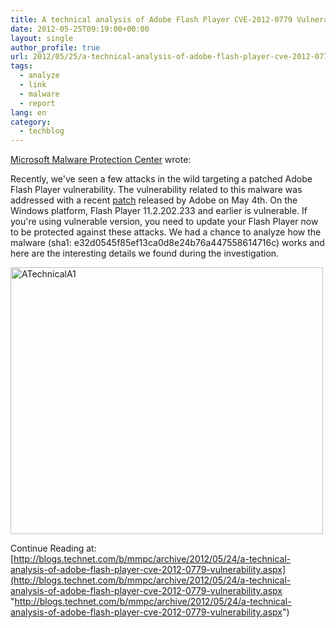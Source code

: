 ```yaml
---
title: A technical analysis of Adobe Flash Player CVE-2012-0779 Vulnerability
date: 2012-05-25T09:19:00+00:00
layout: single
author_profile: true
url: 2012/05/25/a-technical-analysis-of-adobe-flash-player-cve-2012-0779-vulnerability/
tags:
  - analyze
  - link
  - malware
  - report
lang: en
category: 
  - techblog
---
```

<a href="http://blogs.technet.com/b/mmpc/" target="_blank">Microsoft Malware Protection Center</a> wrote:

Recently, we've seen a few attacks in the wild targeting a patched Adobe Flash Player vulnerability. The vulnerability related to this malware was addressed with a recent [patch](http://www.adobe.com/support/security/bulletins/apsb12-09.html) released by Adobe on May 4th. On the Windows platform, Flash Player 11.2.202.233 and earlier is vulnerable. If you're using vulnerable version, you need to update your Flash Player now to be protected against these attacks. We had a chance to analyze how the malware (sha1: e32d0545f85ef13ca0d8e24b76a447558614716c) works and here are the interesting details we found during the investigation.

<a href="http://blogs.technet.com/b/mmpc/archive/2012/05/24/a-technical-analysis-of-adobe-flash-player-cve-2012-0779-vulnerability.aspx" target="_blank"><img title="ATechnicalA1" border="0" alt="ATechnicalA1" src="http://lh4.ggpht.com/-GWZuk7zWnsY/T79HspvKqUI/AAAAAAAAGF0/pJw9LULMhXg/ATechnicalA1%25255B6%25255D.png?imgmax=800" width="500" height="427" /></a>

Continue Reading at: [http://blogs.technet.com/b/mmpc/archive/2012/05/24/a-technical-analysis-of-adobe-flash-player-cve-2012-0779-vulnerability.aspx](http://blogs.technet.com/b/mmpc/archive/2012/05/24/a-technical-analysis-of-adobe-flash-player-cve-2012-0779-vulnerability.aspx "http://blogs.technet.com/b/mmpc/archive/2012/05/24/a-technical-analysis-of-adobe-flash-player-cve-2012-0779-vulnerability.aspx")